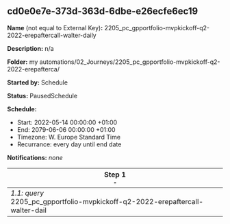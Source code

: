 ## cd0e0e7e-373d-363d-6dbe-e26ecfe6ec19

**Name** (not equal to External Key)**:** 2205_pc_gpportfolio-mvpkickoff-q2-2022-erepaftercall-walter-daily

**Description:** n/a

**Folder:** my automations/02_Journeys/2205_pc_gpportfolio-mvpkickoff-q2-2022-erepafterca/

**Started by:** Schedule

**Status:** PausedSchedule

**Schedule:**

* Start: 2022-05-14 00:00:00 +01:00
* End: 2079-06-06 00:00:00 +01:00
* Timezone: W. Europe Standard Time
* Recurrance: every day until end date

**Notifications:** _none_


| Step 1<br>_<small>-</small>_ |
| --- |
| _1.1: query_<br>2205_pc_gpportfolio-mvpkickoff-q2-2022-erepaftercall-walter-dail |
